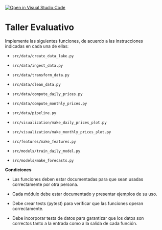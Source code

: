 [![Open in Visual Studio Code](https://classroom.github.com/assets/open-in-vscode-c66648af7eb3fe8bc4f294546bfd86ef473780cde1dea487d3c4ff354943c9ae.svg)](https://classroom.github.com/online_ide?assignment_repo_id=8004319&assignment_repo_type=AssignmentRepo)
# Taller Evaluativo

Implemente las siguientes funciones, de acuerdo a las instrucciones
indicadas en cada una de ellas:

* `src/data/create_data_lake.py`

* `src/data/ingest_data.py`

* `src/data/transform_data.py`

* `src/data/clean_data.py`

* `src/data/compute_daily_prices.py`

* `src/data/compute_monthly_prices.py`

* `src/data/pipeline.py`

* `src/visualization/make_daily_prices_plot.py`

* `src/visualization/make_monthly_prices_plot.py`

* `src/features/make_features.py`

* `src/models/train_daily_model.py`

* `src/models/make_forecasts.py`

**Condiciones**

* Las funciones deben estar documentadas para que sean usadas correctamente por otra persona.

* Cada módulo debe estar documentado y presentar ejemplos de su uso.

* Debe crear tests (pytest) para verificar que las funciones operan correctamente.

* Debe incorporar tests de datos para garantizar que los datos son correctos tanto a la entrada como a la salida de cada función.
